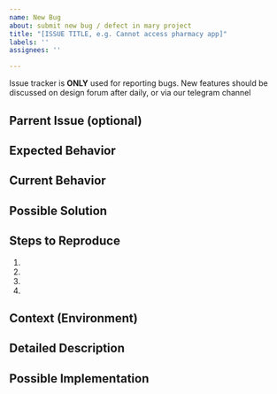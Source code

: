 ```yaml
---
name: New Bug
about: submit new bug / defect in mary project
title: "[ISSUE TITLE, e.g. Cannot access pharmacy app]"
labels: ''
assignees: ''

---
```


Issue tracker is **ONLY** used for reporting bugs. New features should be discussed on design forum after daily, or via our telegram channel

<!--- Provide a general summary of the issue in the Title above -->

## Parrent Issue (optional)
<!--- Reference parrent issue, if this issue is part of another issue -->

## Expected Behavior
<!--- Tell us what should happen -->

## Current Behavior
<!--- Tell us what happens instead of the expected behavior -->

## Possible Solution
<!--- Not obligatory, but suggest a fix/reason for the bug, -->

## Steps to Reproduce
<!--- Provide a link to a live example, or an unambiguous set of steps to -->
<!--- reproduce this bug. Include code to reproduce, if relevant -->
<!--- You can also provide URL to monitoring instrument like sentry, etc -->
1.
2.
3.
4.

## Context (Environment)
<!--- How has this issue affected you? What are you trying to accomplish? -->
<!--- Providing context helps us come up with a solution that is most useful in the real world -->
<!--- You can also provide URL to monitoring instrument like sentry, etc -->

<!--- Provide a general summary of the issue in the Title above -->

## Detailed Description
<!--- Provide a detailed description of the change or addition you are proposing -->

## Possible Implementation
<!--- Not obligatory, but suggest an idea for implementing addition or change -->
